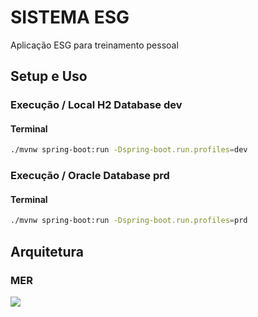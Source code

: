 # SISTEMA ESG

Aplicação ESG para treinamento pessoal

## Setup e Uso

### Execução / Local H2 Database dev

#### Terminal

```sh
./mvnw spring-boot:run -Dspring-boot.run.profiles=dev
```
### Execução / Oracle Database prd

#### Terminal

```sh
./mvnw spring-boot:run -Dspring-boot.run.profiles=prd
```

## Arquitetura

### MER

![](assets/docs/src/mer/mer.svg)



